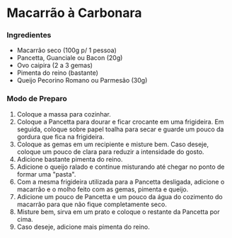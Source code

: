 # Macarrão à Carbonara

### Ingredientes

- Macarrão seco (100g p/ 1 pessoa)
- Pancetta, Guanciale ou Bacon (20g)
- Ovo caipira (2 a 3 gemas)
- Pimenta do reino (bastante)
- Queijo Pecorino Romano ou Parmesão (30g)

### Modo de Preparo

1. Coloque a massa para cozinhar.
2. Coloque a Pancetta para dourar e ficar crocante em uma frigideira. Em seguida, coloque sobre papel toalha para secar e guarde um pouco da gordura que fica na frigideira.
3. Coloque as gemas em um recipiente e misture bem. Caso deseje, coloque um pouco de clara para reduzir a intensidade do gosto.
4. Adicione bastante pimenta do reino.
5. Adicione o queijo ralado e continue misturando até chegar no ponto de formar uma "pasta".
6. Com a mesma frigideira utilizada para a Pancetta desligada, adicione o macarrão e o molho feito com as gemas, pimenta e queijo.
7. Adicione um pouco de Pancetta e um pouco da água do cozimento do macarrão para que não fique completamente seco.
8. Misture bem, sirva em um prato e coloque o restante da Pancetta por cima.
9. Caso deseje, adicione mais pimenta do reino.
